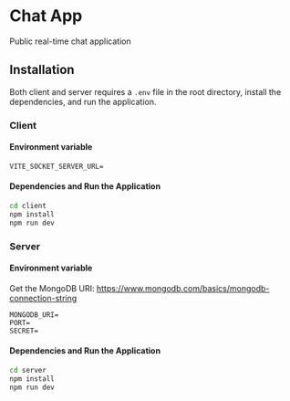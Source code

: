 # Chat App

Public real-time chat application

## Installation

Both client and server requires a `.env` file in the root directory, install the dependencies, and run the application.

### Client

#### Environment variable

```.env
VITE_SOCKET_SERVER_URL=
```

#### Dependencies and Run the Application

```bash
cd client
npm install
npm run dev
```

### Server

#### Environment variable

Get the MongoDB URI: <https://www.mongodb.com/basics/mongodb-connection-string>

```.env
MONGODB_URI=
PORT=
SECRET=
```

#### Dependencies and Run the Application

```bash
cd server
npm install
npm run dev
```

